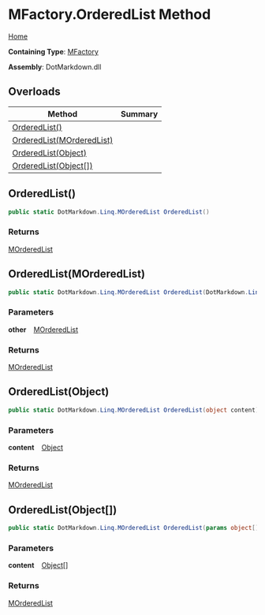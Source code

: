 # MFactory\.OrderedList Method

[Home](../../../../README.md)

**Containing Type**: [MFactory](../README.md)

**Assembly**: DotMarkdown\.dll

## Overloads

| Method | Summary |
| ------ | ------- |
| [OrderedList()](#DotMarkdown_Linq_MFactory_OrderedList) | |
| [OrderedList(MOrderedList)](#DotMarkdown_Linq_MFactory_OrderedList_DotMarkdown_Linq_MOrderedList_) | |
| [OrderedList(Object)](#DotMarkdown_Linq_MFactory_OrderedList_System_Object_) | |
| [OrderedList(Object\[\])](#DotMarkdown_Linq_MFactory_OrderedList_System_Object___) | |

## OrderedList\(\) <a id="DotMarkdown_Linq_MFactory_OrderedList"></a>

```csharp
public static DotMarkdown.Linq.MOrderedList OrderedList()
```

### Returns

[MOrderedList](../../MOrderedList/README.md)

## OrderedList\(MOrderedList\) <a id="DotMarkdown_Linq_MFactory_OrderedList_DotMarkdown_Linq_MOrderedList_"></a>

```csharp
public static DotMarkdown.Linq.MOrderedList OrderedList(DotMarkdown.Linq.MOrderedList other)
```

### Parameters

**other** &ensp; [MOrderedList](../../MOrderedList/README.md)

### Returns

[MOrderedList](../../MOrderedList/README.md)

## OrderedList\(Object\) <a id="DotMarkdown_Linq_MFactory_OrderedList_System_Object_"></a>

```csharp
public static DotMarkdown.Linq.MOrderedList OrderedList(object content)
```

### Parameters

**content** &ensp; [Object](https://docs.microsoft.com/en-us/dotnet/api/system.object)

### Returns

[MOrderedList](../../MOrderedList/README.md)

## OrderedList\(Object\[\]\) <a id="DotMarkdown_Linq_MFactory_OrderedList_System_Object___"></a>

```csharp
public static DotMarkdown.Linq.MOrderedList OrderedList(params object[] content)
```

### Parameters

**content** &ensp; [Object](https://docs.microsoft.com/en-us/dotnet/api/system.object)\[\]

### Returns

[MOrderedList](../../MOrderedList/README.md)

